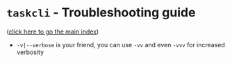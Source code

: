# `taskcli` - Troubleshooting guide

([click here to go the main index](../README.md))

- `-v|--verbose` is your friend, you can use `-vv` and even `-vvv` for increased verbosity
